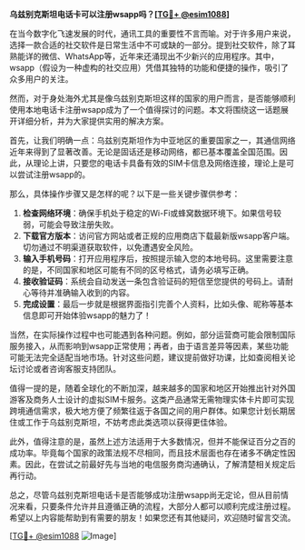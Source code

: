 **乌兹别克斯坦电话卡可以注册wsapp吗？[[TG💪+ @esim1088](https://t.me/s/esim1088)]**

在当今数字化飞速发展的时代，通讯工具的重要性不言而喻。对于许多用户来说，选择一款合适的社交软件是日常生活中不可或缺的一部分。提到社交软件，除了耳熟能详的微信、WhatsApp等，近年来还涌现出不少新兴的应用程序。其中，wsapp（假设为一种虚构的社交应用）凭借其独特的功能和便捷的操作，吸引了众多用户的关注。

然而，对于身处海外尤其是像乌兹别克斯坦这样的国家的用户而言，是否能够顺利使用本地电话卡注册wsapp成为了一个值得探讨的问题。本文将围绕这一话题展开详细分析，并为大家提供实用的解决方案。

首先，让我们明确一点：乌兹别克斯坦作为中亚地区的重要国家之一，其通信网络近年来得到了显著改善。无论是固话还是移动网络，都已基本覆盖全国范围。因此，从理论上讲，只要您的电话卡具备有效的SIM卡信息及网络连接，理论上是可以尝试注册wsapp的。

那么，具体操作步骤又是怎样的呢？以下是一些关键步骤供参考：

1. **检查网络环境**：确保手机处于稳定的Wi-Fi或蜂窝数据环境下。如果信号较弱，可能会导致注册失败。
2. **下载官方版本**：访问官方网站或者正规的应用商店下载最新版wsapp客户端。切勿通过不明渠道获取软件，以免遭遇安全风险。
3. **输入手机号码**：打开应用程序后，按照提示输入您的本地号码。这里需要注意的是，不同国家和地区可能有不同的区号格式，请务必填写正确。
4. **接收验证码**：系统会自动发送一条包含验证码的短信至您提供的号码上。请耐心等待并准确输入收到的内容。
5. **完成设置**：最后一步就是根据界面指引完善个人资料，比如头像、昵称等基本信息即可开始体验wsapp的魅力了！

当然，在实际操作过程中也可能遇到各种问题。例如，部分运营商可能会限制国际服务接入，从而影响到wsapp正常使用；再者，由于语言差异等因素，某些功能可能无法完全适配当地市场。针对这些问题，建议提前做好功课，比如查阅相关论坛讨论或者咨询客服支持团队。

值得一提的是，随着全球化的不断加深，越来越多的国家和地区开始推出针对外国游客及商务人士设计的虚拟SIM卡服务。这类产品通常无需物理实体卡片即可实现跨境通信需求，极大地方便了频繁往返于各国之间的用户群体。如果您计划长期居住或工作于乌兹别克斯坦，不妨考虑此类选项以获得更佳体验。

此外，值得注意的是，虽然上述方法适用于大多数情况，但并不能保证百分之百的成功率。毕竟每个国家的政策法规不尽相同，而且技术层面也存在诸多不确定性因素。因此，在尝试之前最好先与当地的电信服务商沟通确认，了解清楚相关规定后再行动。

总之，尽管乌兹别克斯坦电话卡是否能够成功注册wsapp尚无定论，但从目前情况来看，只要条件允许并且遵循正确的流程，大部分人都可以顺利完成注册过程。希望以上内容能帮助到有需要的朋友！如果您还有其他疑问，欢迎随时留言交流。

[[TG💪+ @esim1088](https://t.me/s/esim1088) ![Image](https://i.postimg.cc/4NQfJmqS/Snipaste-2025-05-13-00-14-12.png)]